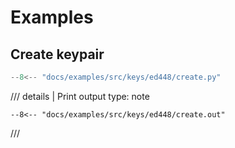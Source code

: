 # Examples

## Create keypair

```python
--8<-- "docs/examples/src/keys/ed448/create.py"
```

/// details | Print output
    type: note
``` 
--8<-- "docs/examples/src/keys/ed448/create.out"
```
///